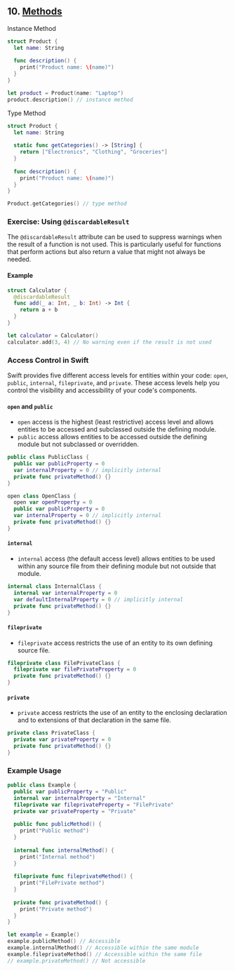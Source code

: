 ## 10. [Methods](https://docs.swift.org/swift-book/LanguageGuide/Methods.html)

   Instance Method 
   ```swift 
   struct Product {
     let name: String 
     
     func description() {
       print("Product name: \(name)")
     }
   }
   
   let product = Product(name: "Laptop")
   product.description() // instance method
   ```
   
   Type Method
   ```swift 
   struct Product {
     let name: String 
     
     static func getCategories() -> [String] {
       return ["Electronics", "Clothing", "Groceries"]
     }
     
     func description() {
       print("Product name: \(name)")
     }
   }
   
   Product.getCategories() // type method
   ```
   
  ### Exercise: Using `@discardableResult`

  The `@discardableResult` attribute can be used to suppress warnings when the result of a function is not used. This is particularly useful for functions that perform actions but also return a value that might not always be needed.

  #### Example
  ```swift
  struct Calculator {
    @discardableResult
    func add(_ a: Int, _ b: Int) -> Int {
      return a + b
    }
  }

  let calculator = Calculator()
  calculator.add(3, 4) // No warning even if the result is not used
  ```

  ### Access Control in Swift

  Swift provides five different access levels for entities within your code: `open`, `public`, `internal`, `fileprivate`, and `private`. These access levels help you control the visibility and accessibility of your code's components.

  #### `open` and `public`
  - `open` access is the highest (least restrictive) access level and allows entities to be accessed and subclassed outside the defining module.
  - `public` access allows entities to be accessed outside the defining module but not subclassed or overridden.

  ```swift
  public class PublicClass {
    public var publicProperty = 0
    var internalProperty = 0 // implicitly internal
    private func privateMethod() {}
  }

  open class OpenClass {
    open var openProperty = 0
    public var publicProperty = 0
    var internalProperty = 0 // implicitly internal
    private func privateMethod() {}
  }
  ```

  #### `internal`
  - `internal` access (the default access level) allows entities to be used within any source file from their defining module but not outside that module.

  ```swift
  internal class InternalClass {
    internal var internalProperty = 0
    var defaultInternalProperty = 0 // implicitly internal
    private func privateMethod() {}
  }
  ```

  #### `fileprivate`
  - `fileprivate` access restricts the use of an entity to its own defining source file.

  ```swift
  fileprivate class FilePrivateClass {
    fileprivate var filePrivateProperty = 0
    private func privateMethod() {}
  }
  ```

  #### `private`
  - `private` access restricts the use of an entity to the enclosing declaration and to extensions of that declaration in the same file.

  ```swift
  private class PrivateClass {
    private var privateProperty = 0
    private func privateMethod() {}
  }
  ```

  ### Example Usage

  ```swift
  public class Example {
    public var publicProperty = "Public"
    internal var internalProperty = "Internal"
    fileprivate var fileprivateProperty = "FilePrivate"
    private var privateProperty = "Private"
    
    public func publicMethod() {
      print("Public method")
    }
    
    internal func internalMethod() {
      print("Internal method")
    }
    
    fileprivate func fileprivateMethod() {
      print("FilePrivate method")
    }
    
    private func privateMethod() {
      print("Private method")
    }
  }

  let example = Example()
  example.publicMethod() // Accessible
  example.internalMethod() // Accessible within the same module
  example.fileprivateMethod() // Accessible within the same file
  // example.privateMethod() // Not accessible
  ```